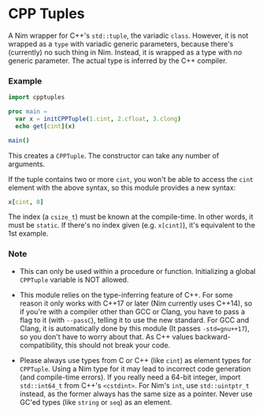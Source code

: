 # CPP Tuples

A Nim wrapper for C++'s `std::tuple`, the variadic `class`. However, it is not wrapped as a `type` with variadic generic parameters, because there's (currently) no such thing in Nim. Instead, it is wrapped as a type with _no_ generic parameter. The actual type is inferred by the C++ compiler.

### Example

```nim
import cpptuples

proc main =
  var x = initCPPTuple(1.cint, 2.cfloat, 3.clong)
  echo get[cint](x)

main()
```
This creates a `CPPTuple`. The constructor can take any number of arguments.

If the tuple contains two or more `cint`, you won't be able to access the `cint` element with the above syntax, so this module provides a new syntax:
```nim
x[cint, 0]
```

The index (a `csize_t`) must be known at the compile-time. In other words, it must be `static`.
If there's no index given (e.g. `x[cint]`), it's equivalent to the 1st example.

### Note

+ This can only be used within a procedure or function. Initializing a global `CPPTuple` variable is NOT allowed.

+ This module relies on the type-inferring feature of C++. For some reason it only works with C++17 or later (Nim currently uses C++14), so if you're with a compiler other than GCC or Clang, you have to pass a flag to it (with `--passC`), telling it to use the new standard. For GCC and Clang, it is automatically done by this module (It passes `-std=gnu++17`), so you don't have to worry about that. As C++ values backward-compatibility, this should not break your code.

+ Please always use types from C or C++ (like `cint`) as element types for `CPPTuple`. Using a Nim type for it may lead to incorrect code generation (and compile-time errors). If you really need a 64-bit integer, import `std::int64_t` from C++'s `<cstdint>`. For Nim's `int`, use `std::uintptr_t` instead, as the former always has the same size as a pointer. Never use GC'ed types (like `string` or `seq`) as an element.
